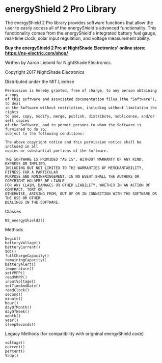 energyShield 2 Pro Library
============

The energyShield 2 Pro library provides software functions that allow the user to easily 
access all of the energyShield's advanced functionality. This functionality comes 
from the energyShield's integrated battery fuel gauge, real-time clock, solar input 
regulation, and voltage measurement ability. 

**Buy the energyShield 2 Pro at NightShade Electronics' online store: https://ns-electric.com/shop/**

Written by Aaron Liebold for NightShade Electronics.

Copyright 2017 NightShade Electronics

Distributed under the MIT License

	Permission is hereby granted, free of charge, to any person obtaining a copy 
	of this software and associated documentation files (the "Software"), to deal 
	in the Software without restriction, including without limitation the rights 
	to use, copy, modify, merge, publish, distribute, sublicense, and/or sell copies 
	of the Software, and to permit persons to whom the Software is furnished to do so, 
	subject to the following conditions:

	The above copyright notice and this permission notice shall be included in all 
	copies or substantial portions of the Software.

	THE SOFTWARE IS PROVIDED "AS IS", WITHOUT WARRANTY OF ANY KIND, EXPRESS OR IMPLIED, 
	INCLUDING BUT NOT LIMITED TO THE WARRANTIES OF MERCHANTABILITY, FITNESS FOR A PARTICULAR 
	PURPOSE AND NONINFRINGEMENT. IN NO EVENT SHALL THE AUTHORS OR COPYRIGHT HOLDERS BE LIABLE 
	FOR ANY CLAIM, DAMAGES OR OTHER LIABILITY, WHETHER IN AN ACTION OF CONTRACT, TORT OR 
	OTHERWISE, ARISING FROM, OUT OF OR IN CONNECTION WITH THE SOFTWARE OR THE USE OR OTHER 
	DEALINGS IN THE SOFTWARE.


Classes

	NS_energyShield2()

Methods

	begin()
	batteryVoltage()
	batteryCurrent()
	SOC()
	fullChargeCapacity()
	remainingCapacity()
	batteryAlert()
	temperature()
	setVMPP()
	readVMPP()
	inputVoltage()
	setTimeAndDate()
	readClock()
	second()
	minute()
	hour()
	dayOfMonth()
	dayOfWeek()
	month()
	year()
	sleepSeconds()

Legacy Methods (for compatibility with origninal energyShield code)

	voltage()
	current()
	percent()
	Vadp()
